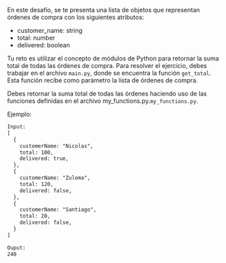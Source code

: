 En este desafío, se te presenta una lista de objetos que representan órdenes de compra con los siguientes atributos:

- customer_name: string
- total: number
- delivered: boolean

Tu reto es utilizar el concepto de módulos de Python para retornar la suma total de todas las órdenes de compra. Para resolver el ejercicio, debes trabajar en el archivo `main.py`, donde se encuentra la función `get_total`. Esta función recibe como parámetro la lista de órdenes de compra. 

Debes retornar la suma total de todas las órdenes haciendo uso de las funciones definidas en el archivo my_functions.py.`my_functions.py`.


Ejemplo:

```txt
Input:
[
  {
    customerName: "Nicolas",
    total: 100,
    delivered: true,
  },
  {
    customerName: "Zulema",
    total: 120,
    delivered: false,
  },
  {
    customerName: "Santiago",
    total: 20,
    delivered: false,
  }
]

Ouput:
240
```
